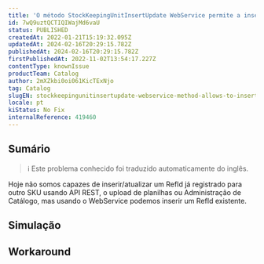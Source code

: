 ```yaml
---
title: 'O método StockKeepingUnitInsertUpdate WebService permite a inserção de RefId existentes'
id: 7wQ9uztQCTIQIWajMd6vaU
status: PUBLISHED
createdAt: 2022-01-21T15:19:32.095Z
updatedAt: 2024-02-16T20:29:15.782Z
publishedAt: 2024-02-16T20:29:15.782Z
firstPublishedAt: 2022-11-02T13:54:17.227Z
contentType: knownIssue
productTeam: Catalog
author: 2mXZkbi0oi061KicTExNjo
tag: Catalog
slugEN: stockkeepingunitinsertupdate-webservice-method-allows-to-insert-existent-refid
locale: pt
kiStatus: No Fix
internalReference: 419460
---
```


## Sumário

>ℹ️ Este problema conhecido foi traduzido automaticamente do inglês.


Hoje não somos capazes de inserir/atualizar um RefId já registrado para outro SKU usando API REST, o upload de planilhas ou Administração de Catálogo, mas usando o WebService podemos inserir um RefId existente.



## Simulação



## Workaround



